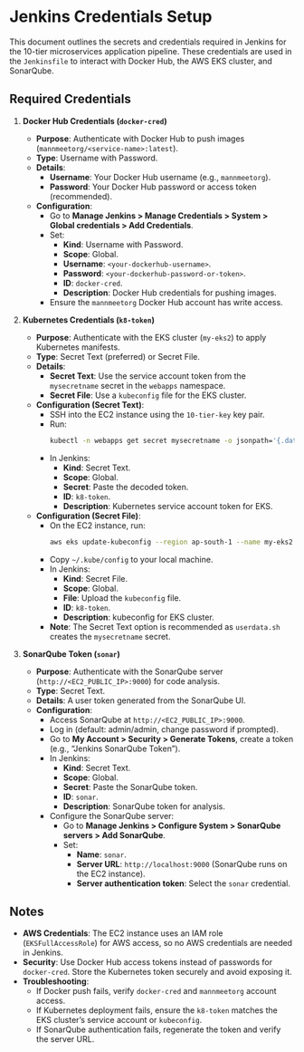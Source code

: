 # Jenkins Credentials Setup

This document outlines the secrets and credentials required in Jenkins for the 10-tier microservices application pipeline. These credentials are used in the `Jenkinsfile` to interact with Docker Hub, the AWS EKS cluster, and SonarQube.

## Required Credentials

1. **Docker Hub Credentials (`docker-cred`)**
   - **Purpose**: Authenticate with Docker Hub to push images (`mannmeetorg/<service-name>:latest`).
   - **Type**: Username with Password.
   - **Details**:
     - **Username**: Your Docker Hub username (e.g., `mannmeetorg`).
     - **Password**: Your Docker Hub password or access token (recommended).
   - **Configuration**:
     - Go to **Manage Jenkins > Manage Credentials > System > Global credentials > Add Credentials**.
     - Set:
       - **Kind**: Username with Password.
       - **Scope**: Global.
       - **Username**: `<your-dockerhub-username>`.
       - **Password**: `<your-dockerhub-password-or-token>`.
       - **ID**: `docker-cred`.
       - **Description**: Docker Hub credentials for pushing images.
     - Ensure the `mannmeetorg` Docker Hub account has write access.

2. **Kubernetes Credentials (`k8-token`)**
   - **Purpose**: Authenticate with the EKS cluster (`my-eks2`) to apply Kubernetes manifests.
   - **Type**: Secret Text (preferred) or Secret File.
   - **Details**:
     - **Secret Text**: Use the service account token from the `mysecretname` secret in the `webapps` namespace.
     - **Secret File**: Use a `kubeconfig` file for the EKS cluster.
   - **Configuration (Secret Text)**:
     - SSH into the EC2 instance using the `10-tier-key` key pair.
     - Run:
       ```bash
       kubectl -n webapps get secret mysecretname -o jsonpath='{.data.token}' | base64 --decode
       ```
     - In Jenkins:
       - **Kind**: Secret Text.
       - **Scope**: Global.
       - **Secret**: Paste the decoded token.
       - **ID**: `k8-token`.
       - **Description**: Kubernetes service account token for EKS.
   - **Configuration (Secret File)**:
     - On the EC2 instance, run:
       ```bash
       aws eks update-kubeconfig --region ap-south-1 --name my-eks2
       ```
     - Copy `~/.kube/config` to your local machine.
     - In Jenkins:
       - **Kind**: Secret File.
       - **Scope**: Global.
       - **File**: Upload the `kubeconfig` file.
       - **ID**: `k8-token`.
       - **Description**: kubeconfig for EKS cluster.
     - **Note**: The Secret Text option is recommended as `userdata.sh` creates the `mysecretname` secret.

3. **SonarQube Token (`sonar`)**
   - **Purpose**: Authenticate with the SonarQube server (`http://<EC2_PUBLIC_IP>:9000`) for code analysis.
   - **Type**: Secret Text.
   - **Details**: A user token generated from the SonarQube UI.
   - **Configuration**:
     - Access SonarQube at `http://<EC2_PUBLIC_IP>:9000`.
     - Log in (default: admin/admin, change password if prompted).
     - Go to **My Account > Security > Generate Tokens**, create a token (e.g., “Jenkins SonarQube Token”).
     - In Jenkins:
       - **Kind**: Secret Text.
       - **Scope**: Global.
       - **Secret**: Paste the SonarQube token.
       - **ID**: `sonar`.
       - **Description**: SonarQube token for analysis.
     - Configure the SonarQube server:
       - Go to **Manage Jenkins > Configure System > SonarQube servers > Add SonarQube**.
       - Set:
         - **Name**: `sonar`.
         - **Server URL**: `http://localhost:9000` (SonarQube runs on the EC2 instance).
         - **Server authentication token**: Select the `sonar` credential.

## Notes
- **AWS Credentials**: The EC2 instance uses an IAM role (`EKSFullAccessRole`) for AWS access, so no AWS credentials are needed in Jenkins.
- **Security**: Use Docker Hub access tokens instead of passwords for `docker-cred`. Store the Kubernetes token securely and avoid exposing it.
- **Troubleshooting**:
  - If Docker push fails, verify `docker-cred` and `mannmeetorg` account access.
  - If Kubernetes deployment fails, ensure the `k8-token` matches the EKS cluster’s service account or `kubeconfig`.
  - If SonarQube authentication fails, regenerate the token and verify the server URL.